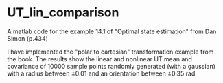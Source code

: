 # UT_lin_comparison
A matlab code for the example 14.1 of "Optimal state estimation" from Dan Simon (p.434)

I have implemented the "polar to cartesian" transformation example from the book.
The results show the linear and nonlinear UT mean and covariance of 10000 sample points randomly generated (with a gaussian) with a radius between ±0.01
and an orientation between ±0.35 rad.
